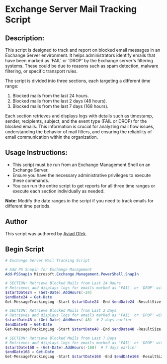 # Exchange Server Mail Tracking Script

## Description:

This script is designed to track and report on blocked email messages in an Exchange Server environment. It helps administrators identify emails that have been marked as 'FAIL' or 'DROP' by the Exchange server's filtering systems. These could be due to reasons such as spam detection, malware filtering, or specific transport rules.

The script is divided into three sections, each targeting a different time range:

1. Blocked mails from the last 24 hours.
2. Blocked mails from the last 2 days (48 hours).
3. Blocked mails from the last 7 days (168 hours).

Each section retrieves and displays logs with details such as timestamp, sender, recipients, subject, and the event type (FAIL or DROP) for the blocked emails. This information is crucial for analyzing mail flow issues, understanding the behavior of mail filters, and ensuring the reliability of email communication within the organization.

## Usage Instructions:

- This script must be run from an Exchange Management Shell on an Exchange Server.
- Ensure you have the necessary administrative privileges to execute these commands.
- You can run the entire script to get reports for all three time ranges or execute each section individually as needed.

**Note:** Modify the date ranges in the script if you need to track emails for different time periods.
## Author

This script was authored by [Aviad Ofek](https://github.com/aviado1).
## Begin Script

```powershell
# Exchange Server Mail Tracking Script

# Add PS Snapin for Exchange Management
Add-PSSnapin Microsoft.Exchange.Management.PowerShell.SnapIn

# SECTION: Retrieve Blocked Mails from Last 24 Hours
# Retrieves and displays logs for emails marked as 'FAIL' or 'DROP' within the past 24 hours.
$startDate24 = (Get-Date).AddHours(-24)
$endDate24 = Get-Date
Get-MessageTrackingLog -Start $startDate24 -End $endDate24 -ResultSize Unlimited | Where-Object { $_.EventId -eq "FAIL" -or $_.EventId -eq "DROP" } | Format-Table Timestamp, Sender, Recipients, MessageSubject, EventId

# SECTION: Retrieve Blocked Mails from Last 2 Days
# Retrieves and displays logs for emails marked as 'FAIL' or 'DROP' within the past 48 hours.
$startDate48 = (Get-Date).AddHours(-48)  # 2 days earlier
$endDate48 = Get-Date
Get-MessageTrackingLog -Start $startDate48 -End $endDate48 -ResultSize Unlimited | Where-Object { $_.EventId -eq "FAIL" -or $_.EventId -eq "DROP" } | Format-Table Timestamp, Sender, Recipients, MessageSubject, EventId

# SECTION: Retrieve Blocked Mails from Last 7 Days
# Retrieves and displays logs for emails marked as 'FAIL' or 'DROP' within the past 7 days.
$startDate168 = (Get-Date).AddHours(-168)  # 7 days earlier
$endDate168 = Get-Date
Get-MessageTrackingLog -Start $startDate168 -End $endDate168 -ResultSize Unlimited | Where-Object { $_.EventId -eq "FAIL" -or $_.EventId -eq "DROP" } | Format-Table Timestamp, Sender, Recipients, MessageSubject, EventId
